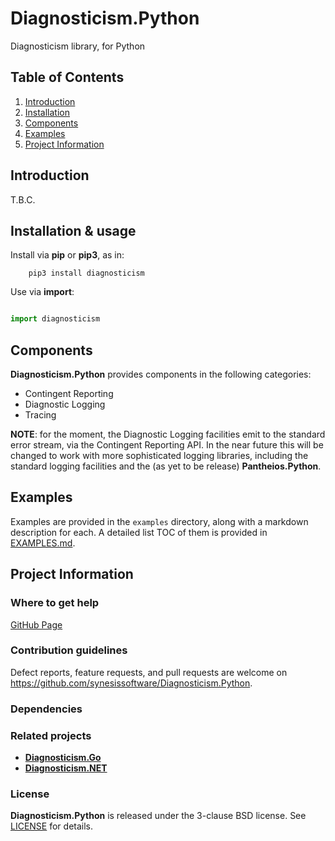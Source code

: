 # Diagnosticism.Python
Diagnosticism library, for Python

## Table of Contents

1. [Introduction](#introduction)
2. [Installation](#installation)
3. [Components](#components)
4. [Examples](#examples)
5. [Project Information](#project-information)

## Introduction

T.B.C.

## Installation & usage

Install via **pip** or **pip3**, as in:

```
	pip3 install diagnosticism
```

Use via **import**:

```Python

import diagnosticism
```

## Components

**Diagnosticism.Python** provides components in the following categories:

* Contingent Reporting
* Diagnostic Logging
* Tracing

**NOTE**: for the moment, the Diagnostic Logging facilities emit to the standard error stream, via the Contingent Reporting API. In the near future this will be changed to work     with more sophisticated logging libraries, including the standard logging facilities and the (as yet to be release) **Pantheios.Python**.

## Examples

Examples are provided in the ```examples``` directory, along with a markdown description for each. A detailed list TOC of them is provided in [EXAMPLES.md](./EXAMPLES.md).

## Project Information

### Where to get help

[GitHub Page](https://github.com/synesissoftware/Diagnosticism.Python "GitHub Page")

### Contribution guidelines

Defect reports, feature requests, and pull requests are welcome on https://github.com/synesissoftware/Diagnosticism.Python.

### Dependencies

### Related projects

* [**Diagnosticism.Go**](https://github.com/synesissoftware/Diagnosticism.Go/)
* [**Diagnosticism.NET**](https://github.com/synesissoftware/Diagnosticism.NET/)

### License

**Diagnosticism.Python** is released under the 3-clause BSD license. See [LICENSE](./LICENSE) for details.

